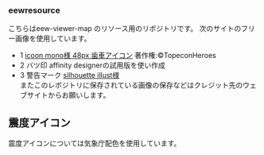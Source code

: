 ### eewresource 
こちらはeew-viewer-map のリソース用のリポジトリです。
次のサイトのフリー画像を使用しています。
- 1 [icoon mono様 48px 歯車アイコン](https://icooon-mono.com/00001-%E7%84%A1%E6%96%99%E3%81%AE%E8%A8%AD%E5%AE%9A%E6%AD%AF%E8%BB%8A%E3%82%A2%E3%82%A4%E3%82%B3%E3%83%B3/)
   著作権:©TopeconHeroes
- 2 バツ印
  affinity designerの試用版を使い作成
- 3 警告マーク
     [silhouette illust様](https://www.silhouette-illust.com/)  
またこのレポジトリに保存されている画像の保存などはクレジット先のウェブサイトからお願いします。
## 震度アイコン
   震度アイコンについては気象庁配色を使用しています。
